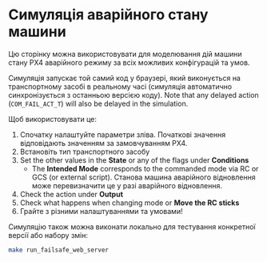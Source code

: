 # Симуляція аварійного стану машини

<Badge type="tip" text="PX4 v1.14" />

Цю сторінку можна використовувати для моделювання дій машини стану PX4 аварійного режиму за всіх можливих конфігурацій та умов.

Симуляція запускає той самий код у браузері, який виконується на транспортному засобі в реальному часі (симуляція автоматично синхронізується з останньою версією коду).
Note that any delayed action (`COM_FAIL_ACT_T`) will also be delayed in the simulation.

Щоб використовувати це:

1. Спочатку налаштуйте параметри зліва.
   Початкові значення відповідають значенням за замовчуванням PX4.
2. Встановіть тип транспортного засобу
3. Set the other values in the **State** or any of the flags under **Conditions**
   - The **Intended Mode** corresponds to the commanded mode via RC or GCS (or external script).
     Станова машина аварійного відновлення може перевизначити це у разі аварійного відновлення.
4. Check the action under **Output**
5. Check what happens when changing mode or **Move the RC sticks**
6. Грайте з різними налаштуваннями та умовами!

Симуляцію також можна виконати локально для тестування конкретної версії або набору змін:

```sh
make run_failsafe_web_server
```

<iframe :src="withBase('/config/failsafe/index.html')" frameborder="0" height="1400px" style="text-align: center; margin-left: -20px; margin-right: -230px;" width="1200"></iframe>

<script setup>
import { withBase } from 'vitepress';
</script>
